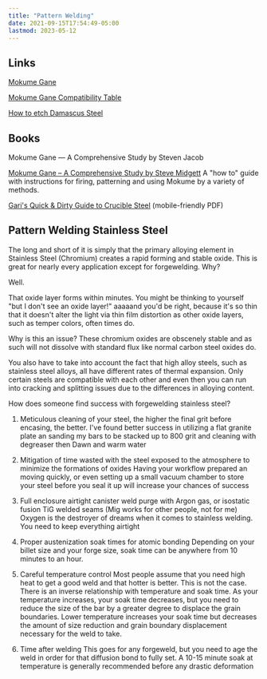 ```yaml
---
title: "Pattern Welding"
date: 2021-09-15T17:54:49-05:00
lastmod: 2023-05-12
---
```


## Links
[Mokume Gane](http://citeseerx.ist.psu.edu/viewdoc/download?doi=10.1.1.190.5545&rep=rep1&type=pdf)

[Mokume Gane Compatibility Table](https://discordapp.com/channels/251051817398435841/251054378062970880/744699258996916285)

[How to etch Damascus Steel](https://flatlineforge.com/2020/12/10/etching-steel/)

## Books
Mokume Gane — A Comprehensive Study by Steven Jacob

[Mokume Gane – A Comprehensive Study by Steve Midgett](https://www.mokume.com/book) A "how to" guide with instructions for firing, patterning and using Mokume by a variety of methods.

[Gari's Quick & Dirty Guide to Crucible Steel](https://cdn.discordapp.com/attachments/251054378062970880/864537874569494598/Damascus_.pdf) (mobile-friendly PDF)

## Pattern Welding Stainless Steel
The long and short of it is simply that the primary alloying element in Stainless Steel (Chromium) creates a rapid forming and stable oxide. This is great for nearly every application except for forgewelding. Why?

Well.

That oxide layer forms within minutes. You might be thinking to yourself "but I don't see an oxide layer!" aaaaand you'd be right, because it's so thin that it doesn't alter the light via thin film distortion as other oxide layers, such as temper colors, often times do.

Why is this an issue? These chromium oxides are obscenely stable and as such will not dissolve with standard flux like normal carbon steel oxides do.

You also have to take into account the fact that high alloy steels, such as stainless steel alloys, all have different rates of thermal expansion. Only certain steels are compatible with each other and even then you can run into cracking and splitting issues due to the differences in alloying content.

How does someone find success with forgewelding stainless steel?

1. Meticulous cleaning of your steel, the higher the final grit before encasing, the better.
I've found better success in utilizing a flat granite plate an sanding my bars to be stacked up to 800 grit and cleaning with degreaser then Dawn and warm water

1. Mitigation of time wasted with the steel exposed to the atmosphere to minimize the formations of oxides
Having your workflow prepared an moving quickly, or even setting up a small vacuum chamber to store your steel before you seal it up will increase your chances of success

1. Full enclosure airtight canister weld purge with Argon gas, or isostatic fusion TiG welded seams (Mig works for other people, not for me)
Oxygen is the destroyer of dreams when it comes to stainless welding. You need to keep everything airtight

1. Proper austenization soak times for atomic bonding
Depending on your billet size and your forge size, soak time can be anywhere from 10 minutes to an hour.

1. Careful temperature control
Most people assume that you need high heat to get a good weld and that hotter is better. This is not the case. There is an inverse relationship with temperature and soak time. As your temperature increases, your soak time decreases, but you need to reduce the size of the bar by a greater degree to displace the grain boundaries. Lower temperature increases your soak time but decreases the amount of size reduction and grain boundary displacement necessary for the weld to take.

1. Time after welding
This goes for any forgeweld, but you need to age the weld in order for that diffusion bond to fully set. A 10-15 minute soak at temperature is generally recommended before any drastic deformation
